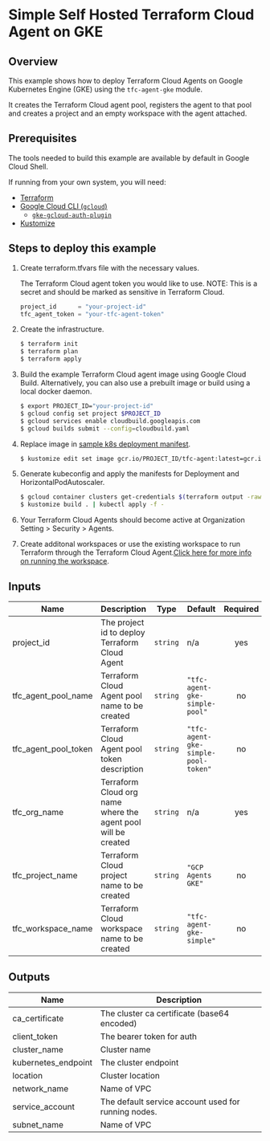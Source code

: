 # Simple Self Hosted Terraform Cloud Agent on GKE

## Overview

This example shows how to deploy Terraform Cloud Agents on Google Kubernetes Engine (GKE) using the `tfc-agent-gke` module.

It creates the Terraform Cloud agent pool, registers the agent to that pool and creates a project and an empty workspace with the agent attached.

## Prerequisites

The tools needed to build this example are available by default in Google Cloud Shell.

If running from your own system, you will need:

- [Terraform](https://developer.hashicorp.com/terraform/downloads)
- [Google Cloud CLI (`gcloud`)](https://cloud.google.com/sdk/docs/install-sdk)
  - [`gke-gcloud-auth-plugin`](https://cloud.google.com/blog/products/containers-kubernetes/kubectl-auth-changes-in-gke)
- [Kustomize](https://kubectl.docs.kubernetes.io/installation/kustomize/)

## Steps to deploy this example

1. Create terraform.tfvars file with the necessary values.

    The Terraform Cloud agent token you would like to use. NOTE: This is a secret and should be marked as sensitive in Terraform Cloud.

    ```tf
    project_id      = "your-project-id"
    tfc_agent_token = "your-tfc-agent-token"
    ```

1. Create the infrastructure.

    ```sh
    $ terraform init
    $ terraform plan
    $ terraform apply
    ```

1. Build the example Terraform Cloud agent image using Google Cloud Build. Alternatively, you can also use a prebuilt image or build using a local docker daemon.

    ```sh
    $ export PROJECT_ID="your-project-id"
    $ gcloud config set project $PROJECT_ID
    $ gcloud services enable cloudbuild.googleapis.com
    $ gcloud builds submit --config=cloudbuild.yaml
    ```

1. Replace image in [sample k8s deployment manifest](./sample-manifests/deployment.yaml).

    ```sh
    $ kustomize edit set image gcr.io/PROJECT_ID/tfc-agent:latest=gcr.io/$PROJECT_ID/tfc-agent:latest
    ```

1. Generate kubeconfig and apply the manifests for Deployment and HorizontalPodAutoscaler.

    ```sh
    $ gcloud container clusters get-credentials $(terraform output -raw cluster_name)
    $ kustomize build . | kubectl apply -f -
    ```

1. Your Terraform Cloud Agents should become active at Organization Setting > Security > Agents.

1. Create additonal workspaces or use the existing workspace to run Terraform through the Terraform Cloud Agent.[Click here for more info on running the workspace](https://registry.terraform.io/providers/hashicorp/tfe/latest/docs/resources/workspace_run#example-usage).

<!-- BEGINNING OF PRE-COMMIT-TERRAFORM DOCS HOOK -->
## Inputs

| Name | Description | Type | Default | Required |
|------|-------------|------|---------|:--------:|
| project\_id | The project id to deploy Terraform Cloud Agent | `string` | n/a | yes |
| tfc\_agent\_pool\_name | Terraform Cloud Agent pool name to be created | `string` | `"tfc-agent-gke-simple-pool"` | no |
| tfc\_agent\_pool\_token | Terraform Cloud Agent pool token description | `string` | `"tfc-agent-gke-simple-pool-token"` | no |
| tfc\_org\_name | Terraform Cloud org name where the agent pool will be created | `string` | n/a | yes |
| tfc\_project\_name | Terraform Cloud project name to be created | `string` | `"GCP Agents GKE"` | no |
| tfc\_workspace\_name | Terraform Cloud workspace name to be created | `string` | `"tfc-agent-gke-simple"` | no |

## Outputs

| Name | Description |
|------|-------------|
| ca\_certificate | The cluster ca certificate (base64 encoded) |
| client\_token | The bearer token for auth |
| cluster\_name | Cluster name |
| kubernetes\_endpoint | The cluster endpoint |
| location | Cluster location |
| network\_name | Name of VPC |
| service\_account | The default service account used for running nodes. |
| subnet\_name | Name of VPC |

 <!-- END OF PRE-COMMIT-TERRAFORM DOCS HOOK -->
